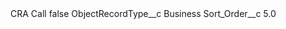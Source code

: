 <?xml version="1.0" encoding="UTF-8"?>
<CustomMetadata xmlns="http://soap.sforce.com/2006/04/metadata" xmlns:xsi="http://www.w3.org/2001/XMLSchema-instance" xmlns:xsd="http://www.w3.org/2001/XMLSchema">
    <label>CRA Call</label>
    <protected>false</protected>
    <values>
        <field>ObjectRecordType__c</field>
        <value xsi:type="xsd:string">Business</value>
    </values>
    <values>
        <field>Sort_Order__c</field>
        <value xsi:type="xsd:double">5.0</value>
    </values>
</CustomMetadata>
